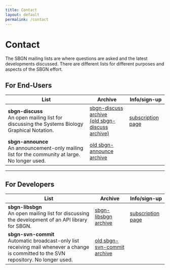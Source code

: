 ```yaml
---
title: Contact
layout: default
permalink: /contact
---
```


# Contact

The SBGN mailing lists are where questions are asked and the latest developments discussed. There are different lists for different purposes and aspects of the SBGN effort.

## For End-Users

 List | Archive | Info/sign-up
--|---|--
**sbgn-discuss** <br> An open mailing list for discussing the Systems Biology Graphical Notation.  | [sbgn-discuss archive](https://groups.google.com/forum/#!forum/sbgn-discuss) <br> [(old sbgn-discuss archive)](https://lists.caltech.edu/pipermail/sbgn-discuss/) | [subscription page](https://groups.google.com/forum/#!forum/sbgn-discuss)       
 **sbgn-announce** <br>  An announcement-only mailing list for the community at large. No longer used.                | [old sbgn-announce archive](http://sourceforge.net/mailarchive/forum.php?forum_name=sbgn-announce) |  


___

## For Developers

| List   | Archive| Info/sign-up                                 |
|--|--|--|
| **sbgn-libsbgn** <br> An open mailing list for discussing the development of an API library for SBGN.                     | [sbgn-libsbgn archive](http://sourceforge.net/mailarchive/forum.php?forum_name=sbgn-libsbgn)       | [subscription page](https://lists.sourceforge.net/lists/listinfo/sbgn-libsbgn)    |
| **sbgn-svn-commit** <br> Automatic broadcast-only list receiving mail whenever a change is committed to the SVN repository. No longer used.  | [old sbgn-svn-commit archive](http://sourceforge.net/mailarchive/forum.php?forum_name=sbgn-svn-commit) |  |
